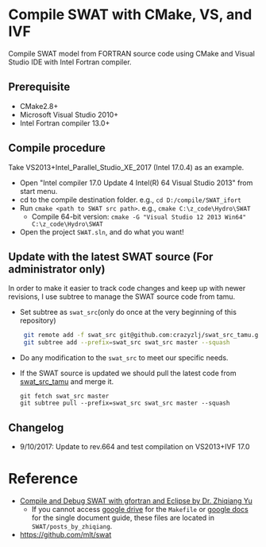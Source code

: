 # Compile SWAT with CMake, VS, and IVF
Compile SWAT model from FORTRAN source code using CMake and Visual Studio IDE with Intel Fortran compiler.

## Prerequisite

+ CMake2.8+
+ Microsoft Visual Studio 2010+
+ Intel Fortran compiler 13.0+

## Compile procedure

 Take VS2013+Intel_Parallel_Studio_XE_2017 (Intel 17.0.4) as an example.

+ Open "Intel compiler 17.0 Update 4 Intel(R) 64 Visual Studio 2013" from start menu.
+ cd to the compile destination folder. e.g., `cd D:/compile/SWAT_ifort`
+ Run `cmake <path to SWAT src path>`. e.g., `cmake C:\z_code\Hydro\SWAT`
  + Compile 64-bit version: `cmake -G "Visual Studio 12 2013 Win64" C:\z_code\Hydro\SWAT`
+ Open the project `SWAT.sln`, and do what you want!

## Update with the latest SWAT source (For administrator only)

In order to make it easier to track code changes and keep up with newer revisions, I use subtree to manage the SWAT source code from tamu.

+ Set subtree as `swat_src`(only do once at the very beginning of this repository)

  ```bash
   git remote add -f swat_src git@github.com:crazyzlj/swat_src_tamu.git
   git subtree add --prefix=swat_src swat_src master --squash
  ```

+ Do any modification to the `swat_src` to meet our specific needs.

+ If the SWAT source is updated we should pull the latest code from [swat_src_tamu](https://github.com/crazyzlj/swat_src_tamu) and merge it.

  ```shell
  git fetch swat_src master
  git subtree pull --prefix=swat_src swat_src master --squash
  ```

## Changelog

+ 9/10/2017: Update to rev.664 and test compilation on VS2013+IVF 17.0


# Reference
+ [Compile and Debug SWAT with gfortran and Eclipse by Dr. Zhiqiang Yu](https://zhiqiangyu.wordpress.com/2014/10/01/compile-and-debug-swat-with-gfortran-and-eclipse/)
  + If you cannot access [google drive](https://drive.google.com/file/d/0B16YhFB_9MejSG15ai0zYS1fMkU/edit?usp=sharing) for the `Makefile` or [google docs](https://docs.google.com/document/d/16Do2U1_v4mZZBOV0hmcs6Gh1UvAUAXOMidpB-SE203A/edit?usp=sharing) for the single document guide, these files are located in `SWAT/posts_by_zhiqiang`.
+ https://github.com/mlt/swat